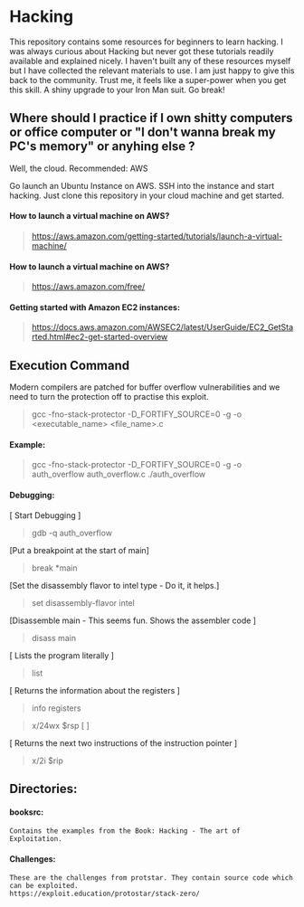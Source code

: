Hacking
====

This repository contains some resources for beginners to learn hacking. I was always curious about Hacking but never got these tutorials readily available and explained nicely. I haven't built any of these resources myself but I have collected the relevant materials to use. I am just happy to give this back to the community. Trust me, it feels like a super-power when you get this skill. A shiny upgrade to your Iron Man suit. Go break!

## Where should I practice if I own shitty computers or office computer or "I don't wanna break my PC's memory" or anyhing else ?

Well, the cloud.
Recommended: AWS

Go launch an Ubuntu Instance on AWS. SSH into the instance and start hacking.
Just clone this repository in your cloud machine and get started.


   #### How to launch a virtual machine on AWS?
   > https://aws.amazon.com/getting-started/tutorials/launch-a-virtual-machine/

   #### How to launch a virtual machine on AWS?

   > https://aws.amazon.com/free/

   #### Getting started with Amazon EC2 instances:
   > https://docs.aws.amazon.com/AWSEC2/latest/UserGuide/EC2_GetStarted.html#ec2-get-started-overview


## Execution Command

Modern compilers are patched for buffer overflow vulnerabilities and we need to turn the protection off to practise this exploit.

   > gcc -fno-stack-protector -D_FORTIFY_SOURCE=0 -g -o <executable_name> <file_name>.c
#### Example:
   > gcc -fno-stack-protector -D_FORTIFY_SOURCE=0 -g -o auth_overflow auth_overflow.c
   > ./auth_overflow
#### Debugging:

   [ Start Debugging ]
   > gdb -q auth_overflow
   
   [Put a breakpoint at the start of main]
   > break *main
   
   [Set the disassembly flavor to intel type - Do it, it helps.]
   > set disassembly-flavor intel
   
   [Disassemble main - This seems fun. Shows the assembler code ]
   > disass main 
   
   [ Lists the program literally ] 
   > list
   
   [ Returns the information about the registers ]
   > info registers
   
   > x/24wx $rsp [ ]
   
   [ Returns the next two instructions of the instruction pointer ]
   > x/2i $rip 

## Directories:

#### booksrc:
    Contains the examples from the Book: Hacking - The art of Exploitation.
    
#### Challenges:
    These are the challenges from protstar. They contain source code which can be exploited.
    https://exploit.education/protostar/stack-zero/
    


